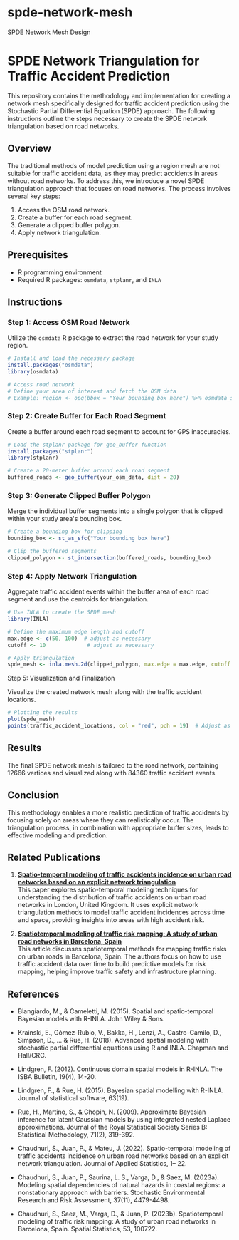 # spde-network-mesh
SPDE Network Mesh Design

# SPDE Network Triangulation for Traffic Accident Prediction

This repository contains the methodology and implementation for creating a network mesh specifically designed for traffic accident prediction using the Stochastic Partial Differential Equation (SPDE) approach. The following instructions outline the steps necessary to create the SPDE network triangulation based on road networks.

## Overview

The traditional methods of model prediction using a region mesh are not suitable for traffic accident data, as they may predict accidents in areas without road networks. To address this, we introduce a novel SPDE triangulation approach that focuses on road networks. The process involves several key steps:

1. Access the OSM road network.
2. Create a buffer for each road segment.
3. Generate a clipped buffer polygon.
4. Apply network triangulation.

## Prerequisites

- R programming environment
- Required R packages: `osmdata`, `stplanr`, and `INLA`

## Instructions

### Step 1: Access OSM Road Network

Utilize the `osmdata` R package to extract the road network for your study region. 

```r
# Install and load the necessary package
install.packages("osmdata")
library(osmdata)

# Access road network
# Define your area of interest and fetch the OSM data
# Example: region <- opq(bbox = "Your bounding box here") %>% osmdata_sf()
```

### Step 2: Create Buffer for Each Road Segment

Create a buffer around each road segment to account for GPS inaccuracies.

```r
# Load the stplanr package for geo_buffer function
install.packages("stplanr")
library(stplanr)

# Create a 20-meter buffer around each road segment
buffered_roads <- geo_buffer(your_osm_data, dist = 20)
```

### Step 3: Generate Clipped Buffer Polygon

Merge the individual buffer segments into a single polygon that is clipped within your study area's bounding box.

```r
# Create a bounding box for clipping
bounding_box <- st_as_sfc("Your bounding box here")

# Clip the buffered segments
clipped_polygon <- st_intersection(buffered_roads, bounding_box)
```

### Step 4: Apply Network Triangulation

Aggregate traffic accident events within the buffer area of each road segment and use the centroids for triangulation.

```r
# Use INLA to create the SPDE mesh
library(INLA)

# Define the maximum edge length and cutoff
max.edge <- c(50, 100)  # adjust as necessary
cutoff <- 10             # adjust as necessary

# Apply triangulation
spde_mesh <- inla.mesh.2d(clipped_polygon, max.edge = max.edge, cutoff = cutoff)
```

Step 5: Visualization and Finalization

Visualize the created network mesh along with the traffic accident locations.

```r
# Plotting the results
plot(spde_mesh)
points(traffic_accident_locations, col = "red", pch = 19)  # Adjust as necessary
```

## Results
The final SPDE network mesh is tailored to the road network, containing 12666 vertices and visualized along with 84360 traffic accident events.

## Conclusion
This methodology enables a more realistic prediction of traffic accidents by focusing solely on areas where they can realistically occur. The triangulation process, in combination with appropriate buffer sizes, leads to effective modeling and prediction.

## Related Publications
1. **<a href="https://github.com/wpgp/RtU_vaccination_modelling"  target="_blank">Spatio-temporal modeling of traffic accidents incidence on urban road networks based on an explicit network triangulation</a>**  
   This paper explores spatio-temporal modeling techniques for understanding the distribution of traffic accidents on urban road networks in London, United Kingdom. It uses explicit network triangulation methods to model traffic accident incidences across time and space, providing insights into areas with high accident risk.

2. **<a href="https://www.sciencedirect.com/science/article/pii/S2211675322000835">Spatiotemporal modeling of traffic risk mapping: A study of urban road networks in Barcelona, Spain</a>**  
   This article discusses spatiotemporal methods for mapping traffic risks on urban roads in Barcelona, Spain. The authors focus on how to use traffic accident data over time to build predictive models for risk mapping, helping improve traffic safety and infrastructure planning.

## References

- Blangiardo, M., & Cameletti, M. (2015). Spatial and spatio-temporal Bayesian models with R-INLA. John Wiley & Sons.

- Krainski, E., Gómez-Rubio, V., Bakka, H., Lenzi, A., Castro-Camilo, D., Simpson, D., ... & Rue, H. (2018). Advanced spatial modeling with stochastic partial differential equations using R and INLA. Chapman and Hall/CRC.

- Lindgren, F. (2012). Continuous domain spatial models in R-INLA. The ISBA Bulletin, 19(4), 14-20.

- Lindgren, F., & Rue, H. (2015). Bayesian spatial modelling with R-INLA. Journal of statistical software, 63(19).

- Rue, H., Martino, S., & Chopin, N. (2009). Approximate Bayesian inference for latent Gaussian models by using integrated nested Laplace approximations. Journal of the Royal Statistical Society Series B: Statistical Methodology, 71(2), 319-392.

- Chaudhuri, S., Juan, P., & Mateu, J. (2022). Spatio-temporal modeling of traffic accidents incidence on urban road networks based on an explicit network triangulation. Journal of Applied Statistics, 1– 22. 

- Chaudhuri, S., Juan, P., Saurina, L. S., Varga, D., & Saez, M. (2023a). Modeling spatial dependencies of  natural hazards in coastal regions: a nonstationary approach with barriers. Stochastic Environmental  Research and Risk Assessment, 37(11), 4479-4498.

- Chaudhuri, S., Saez, M., Varga, D., & Juan, P. (2023b). Spatiotemporal modeling of traffic risk mapping:  A study of urban road networks in Barcelona, Spain. Spatial Statistics, 53, 100722.





